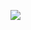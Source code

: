 ![](https://media-exp1.licdn.com/dms/image/C4D22AQGi-phM1izhJQ/feedshare-shrink_480/0/1618425956125?e=1623888000&v=beta&t=yvjiGpzDT9XIQZh1QuDy3TzmsK4mTNewXtO_uu4CZuM)









